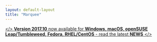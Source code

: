 ```yaml
---
layout: default-layout
title: "Marquee"
---
```



[</> **Version 2017.10** now available for **Windows, macOS, openSUSE Leap/Tumbleweed, Fedora, RHEL/CentOS** - read the latest **NEWS** </>](/#news "read the latest News")

